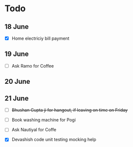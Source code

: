 # Todo

## 18 June

- [x] Home electriciy bill payment

## 19 June

- [ ] Ask Ramo for Coffee

## 20 June

## 21 June

- [ ] ~~Bhushan Gupta ji for hangout, if leaving on time on Friday~~
- [ ] Book washing machine for Pogi
- [ ] Ask Nautiyal for Coffe
- [x] Devashish code unit testing mocking help

